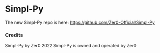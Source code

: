 # Simpl-Py
The new Simpl-Py repo is here: https://github.com/Zer0-Official/Simpl-Py

### Credits
Simpl-Py by Zer0 2022
Simpl-Py is owned and operated by Zer0
